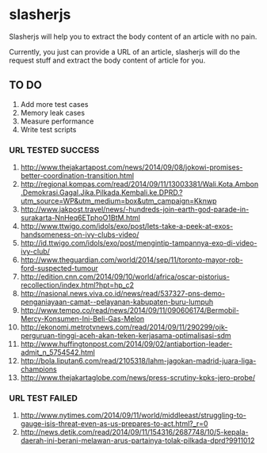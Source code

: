 slasherjs
=========

Slasherjs will help you to extract the body content of an article with no pain.

Currently, you just can provide a URL of an article, slasherjs will do the request stuff and extract the body content of article for you.

## TO DO ##
1. Add more test cases
2. Memory leak cases
3. Measure performance
4. Write test scripts

### URL TESTED SUCCESS ###
1. http://www.thejakartapost.com/news/2014/09/08/jokowi-promises-better-coordination-transition.html
2. http://regional.kompas.com/read/2014/09/11/13003381/Wali.Kota.Ambon.Demokrasi.Gagal.Jika.Pilkada.Kembali.ke.DPRD.?utm_source=WP&utm_medium=box&utm_campaign=Kknwp
3. http://www.jakpost.travel/news/-hundreds-join-earth-god-parade-in-surakarta-NnHeq6ETphoO1BtM.html
4. http://www.ttwigo.com/idols/exo/post/lets-take-a-peek-at-exos-handsomeness-on-ivy-clubs-video/
5. http://id.ttwigo.com/idols/exo/post/mengintip-tampannya-exo-di-video-ivy-club/
6. http://www.theguardian.com/world/2014/sep/11/toronto-mayor-rob-ford-suspected-tumour
7. http://edition.cnn.com/2014/09/10/world/africa/oscar-pistorius-recollection/index.html?hpt=hp_c2
8. http://nasional.news.viva.co.id/news/read/537327-pns-demo-penganiayaan-camat--pelayanan-kabupaten-buru-lumpuh
9. http://www.tempo.co/read/news/2014/09/11/090606174/Bermobil-Mercy-Konsumen-Ini-Beli-Gas-Melon
10. http://ekonomi.metrotvnews.com/read/2014/09/11/290299/ojk-perguruan-tinggi-aceh-akan-teken-kerjasama-optimalisasi-sdm
11. http://www.huffingtonpost.com/2014/09/02/antiabortion-leader-admit_n_5754542.html
12. http://bola.liputan6.com/read/2105318/lahm-jagokan-madrid-juara-liga-champions
13. http://www.thejakartaglobe.com/news/press-scrutiny-kpks-jero-probe/ 

### URL TEST FAILED ###
1. http://www.nytimes.com/2014/09/11/world/middleeast/struggling-to-gauge-isis-threat-even-as-us-prepares-to-act.html?_r=0
2. http://news.detik.com/read/2014/09/11/154316/2687748/10/5-kepala-daerah-ini-berani-melawan-arus-partainya-tolak-pilkada-dprd?9911012

